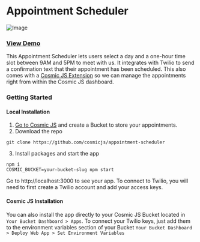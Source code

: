 # Appointment Scheduler
![Image](https://cosmicjs.com/uploads/b5467280-9745-11e7-9fec-572a0ce3e796-app-scheduler.png)
### [View Demo](https://cosmicjs.com/apps/appointment-scheduler/demo)

This Appointment Scheduler lets users select a day and a one-hour time slot between 9AM and 5PM to meet with us. It integrates with Twilio to send a confirmation text that their appointment has been scheduled.
This also comes with a [Cosmic JS Extension](https://cosmicjs.com/extensions) so we can manage the appointments right from within the Cosmic JS dashboard.

### Getting Started
#### Local Installation
1. [Go to Cosmic JS](https://cosmicjs.com) and create a Bucket to store your appointments.
2. Download the repo
```
git clone https://github.com/cosmicjs/appointment-scheduler
```
3. Install packages and start the app
```
npm i
COSMIC_BUCKET=your-bucket-slug npm start
```
Go to http://localhost:3000 to see your app.  To connect to Twilio, you will need to first create a Twilio account and add your access keys.

#### Cosmic JS Installation
You can also install the app directly to your Cosmic JS Bucket located in `Your Bucket Dashboard > Apps`.  To connect your Twilio keys, just add them to the environment variables section of your Bucket `Your Bucket Dashboard > Deploy Web App > Set Environment Variables` 
